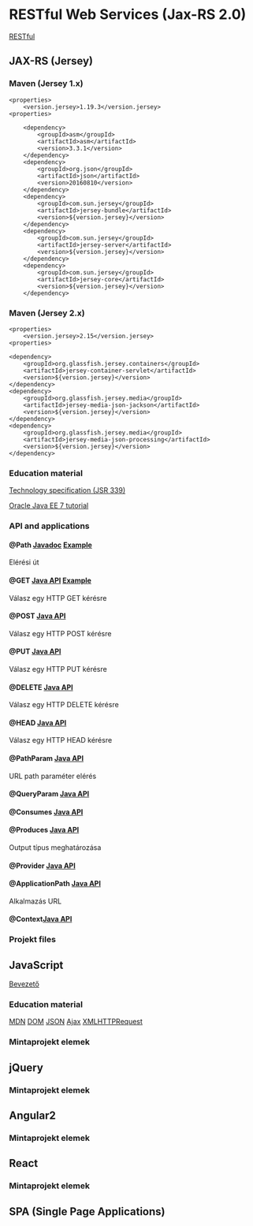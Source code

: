 # RESTful Web Services (Jax-RS 2.0)
[RESTful](https://hu.wikipedia.org/wiki/REST)

##  JAX-RS (Jersey)

###  Maven (Jersey 1.x)
    <properties>
        <version.jersey>1.19.3</version.jersey>
    <properties>
    
        <dependency>
            <groupId>asm</groupId>
            <artifactId>asm</artifactId>
            <version>3.3.1</version>
        </dependency>
        <dependency>
            <groupId>org.json</groupId>
            <artifactId>json</artifactId>
            <version>20160810</version>
        </dependency>
        <dependency>
            <groupId>com.sun.jersey</groupId>
            <artifactId>jersey-bundle</artifactId>
            <version>${version.jersey}</version>
        </dependency>
        <dependency>
            <groupId>com.sun.jersey</groupId>
            <artifactId>jersey-server</artifactId>
            <version>${version.jersey}</version>
        </dependency>
        <dependency>
            <groupId>com.sun.jersey</groupId>
            <artifactId>jersey-core</artifactId>
            <version>${version.jersey}</version>
        </dependency>

### Maven (Jersey 2.x)

    <properties>
        <version.jersey>2.15</version.jersey>
    <properties>
    
    <dependency>
        <groupId>org.glassfish.jersey.containers</groupId>
        <artifactId>jersey-container-servlet</artifactId>
        <version>${version.jersey}</version>
    </dependency>
    <dependency>
        <groupId>org.glassfish.jersey.media</groupId>
        <artifactId>jersey-media-json-jackson</artifactId>
        <version>${version.jersey}</version>
    </dependency>
    <dependency>
        <groupId>org.glassfish.jersey.media</groupId>
        <artifactId>jersey-media-json-processing</artifactId>
        <version>${version.jersey}</version>
    </dependency>
    
### Education material
[Technology specification (JSR 339)](https://jcp.org/en/jsr/detail?id=339)

[Oracle Java EE 7 tutorial](https://docs.oracle.com/javaee/7/tutorial/partwebsvcs.htm#BNAYK)

### API and applications
#### @Path [Javadoc](https://docs.oracle.com/javaee/7/api/javax/ws/rs/Path.html) [Example](frontend-jquery-bootstrap/src/main/java/hu/ulyssys/rest/SportTypeService.java)
Elérési út

#### @GET [Java API](https://docs.oracle.com/javaee/7/api/javax/ws/rs/GET.html) [Example](frontend-jquery-bootstrap/src/main/java/hu/ulyssys/rest/SportTypeService.java)
Válasz egy HTTP GET kérésre 

#### @POST [Java API](https://docs.oracle.com/javaee/7/api/javax/ws/rs/POST.html)
Válasz egy HTTP POST kérésre 

#### @PUT [Java API](https://docs.oracle.com/javaee/7/api/javax/ws/rs/GET.html)
Válasz egy HTTP PUT kérésre 

#### @DELETE [Java API](https://docs.oracle.com/javaee/7/api/javax/ws/rs/DELETE.html)
Válasz egy HTTP DELETE kérésre 

#### @HEAD [Java API](https://docs.oracle.com/javaee/7/api/javax/ws/rs/HEAD.html)
Válasz egy HTTP HEAD kérésre 

#### @PathParam [Java API](https://docs.oracle.com/javaee/7/api/javax/ws/rs/PathParam.html) 
URL path paraméter elérés

#### @QueryParam [Java API](https://docs.oracle.com/javaee/7/api/javax/ws/rs/QueryParam.html)


#### @Consumes [Java API](https://docs.oracle.com/javaee/7/api/javax/ws/rs/Consumes.html)


#### @Produces [Java API](https://docs.oracle.com/javaee/7/api/javax/ws/rs/Produces.html)
Output típus meghatározása

#### @Provider [Java API](https://docs.oracle.com/javaee/7/api/javax/ws/rs/Provider.html)


#### @ApplicationPath [Java API](https://docs.oracle.com/javaee/7/api/javax/ws/rs/ApplicationPath.html)
Alkalmazás URL

#### @Context[Java API]()



### Projekt files

## JavaScript
[Bevezető](https://hu.wikipedia.org/wiki/JavaScript)

### Education material
[MDN](https://developer.mozilla.org/hu/docs/Web/JavaScript)
[DOM](https://developer.mozilla.org/hu/docs/Web/API/Document_Object_Model/Introduction)
[JSON](https://developer.mozilla.org/hu/docs/Web/JavaScript/Reference/Global_Objects/JSON)
[Ajax](https://developer.mozilla.org/en-US/docs/AJAX)
[XMLHTTPRequest](https://developer.mozilla.org/en-US/docs/Web/API/XMLHttpRequest/Using_XMLHttpRequest)

### Mintaprojekt elemek

## jQuery

### Mintaprojekt elemek

## Angular2

### Mintaprojekt elemek

## React

### Mintaprojekt elemek

## SPA (Single Page Applications)
